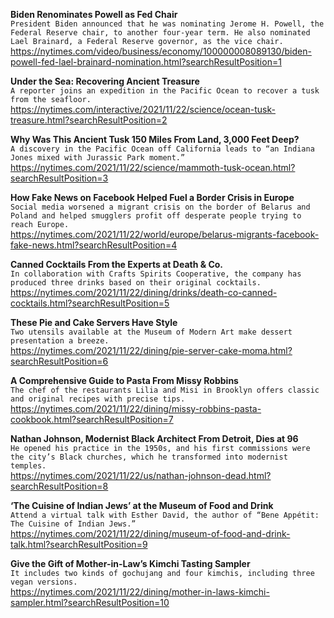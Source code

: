 **Biden Renominates Powell as Fed Chair**\
`President Biden announced that he was nominating Jerome H. Powell, the Federal Reserve chair, to another four-year term. He also nominated Lael Brainard, a Federal Reserve governor, as the vice chair.`\
https://nytimes.com/video/business/economy/100000008089130/biden-powell-fed-lael-brainard-nomination.html?searchResultPosition=1

**Under the Sea: Recovering Ancient Treasure**\
`A reporter joins an expedition in the Pacific Ocean to recover a tusk from the seafloor.`\
https://nytimes.com/interactive/2021/11/22/science/ocean-tusk-treasure.html?searchResultPosition=2

**Why Was This Ancient Tusk 150 Miles From Land, 3,000 Feet Deep?**\
`A discovery in the Pacific Ocean off California leads to “an Indiana Jones mixed with Jurassic Park moment.”`\
https://nytimes.com/2021/11/22/science/mammoth-tusk-ocean.html?searchResultPosition=3

**How Fake News on Facebook Helped Fuel a Border Crisis in Europe**\
`Social media worsened a migrant crisis on the border of Belarus and Poland and helped smugglers profit off desperate people trying to reach Europe.`\
https://nytimes.com/2021/11/22/world/europe/belarus-migrants-facebook-fake-news.html?searchResultPosition=4

**Canned Cocktails From the Experts at Death & Co.**\
`In collaboration with Crafts Spirits Cooperative, the company has produced three drinks based on their original cocktails.`\
https://nytimes.com/2021/11/22/dining/drinks/death-co-canned-cocktails.html?searchResultPosition=5

**These Pie and Cake Servers Have Style**\
`Two utensils available at the Museum of Modern Art make dessert presentation a breeze.`\
https://nytimes.com/2021/11/22/dining/pie-server-cake-moma.html?searchResultPosition=6

**A Comprehensive Guide to Pasta From Missy Robbins**\
`The chef of the restaurants Lilia and Misi in Brooklyn offers classic and original recipes with precise tips.`\
https://nytimes.com/2021/11/22/dining/missy-robbins-pasta-cookbook.html?searchResultPosition=7

**Nathan Johnson, Modernist Black Architect From Detroit, Dies at 96**\
`He opened his practice in the 1950s, and his first commissions were the city’s Black churches, which he transformed into modernist temples.`\
https://nytimes.com/2021/11/22/us/nathan-johnson-dead.html?searchResultPosition=8

**‘The Cuisine of Indian Jews’ at the Museum of Food and Drink**\
`Attend a virtual talk with Esther David, the author of “Bene Appétit: The Cuisine of Indian Jews.”`\
https://nytimes.com/2021/11/22/dining/museum-of-food-and-drink-talk.html?searchResultPosition=9

**Give the Gift of Mother-in-Law’s Kimchi Tasting Sampler**\
`It includes two kinds of gochujang and four kimchis, including three vegan versions.`\
https://nytimes.com/2021/11/22/dining/mother-in-laws-kimchi-sampler.html?searchResultPosition=10

